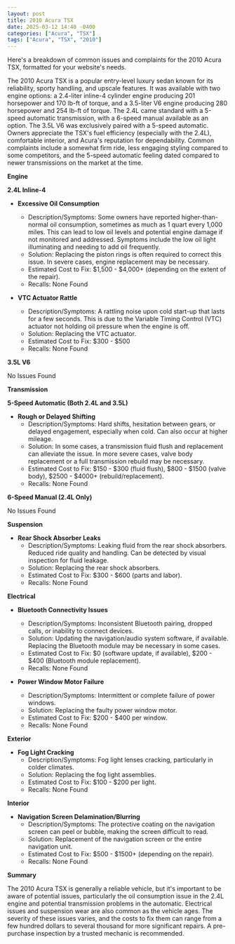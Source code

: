 ```yaml
---
layout: post
title: 2010 Acura TSX
date: 2025-03-12 14:40 -0400
categories: ["Acura", "TSX"]
tags: ["Acura", "TSX", "2010"]
---
```

Here's a breakdown of common issues and complaints for the 2010 Acura TSX, formatted for your website's needs.

The 2010 Acura TSX is a popular entry-level luxury sedan known for its reliability, sporty handling, and upscale features. It was available with two engine options: a 2.4-liter inline-4 cylinder engine producing 201 horsepower and 170 lb-ft of torque, and a 3.5-liter V6 engine producing 280 horsepower and 254 lb-ft of torque. The 2.4L came standard with a 5-speed automatic transmission, with a 6-speed manual available as an option. The 3.5L V6 was exclusively paired with a 5-speed automatic. Owners appreciate the TSX's fuel efficiency (especially with the 2.4L), comfortable interior, and Acura's reputation for dependability. Common complaints include a somewhat firm ride, less engaging styling compared to some competitors, and the 5-speed automatic feeling dated compared to newer transmissions on the market at the time.

**Engine**

**2.4L Inline-4**

* **Excessive Oil Consumption**
    * Description/Symptoms: Some owners have reported higher-than-normal oil consumption, sometimes as much as 1 quart every 1,000 miles. This can lead to low oil levels and potential engine damage if not monitored and addressed. Symptoms include the low oil light illuminating and needing to add oil frequently.
    * Solution: Replacing the piston rings is often required to correct this issue. In severe cases, engine replacement may be necessary.
    * Estimated Cost to Fix: $1,500 - $4,000+ (depending on the extent of the repair).
    * Recalls: None Found

* **VTC Actuator Rattle**
    * Description/Symptoms: A rattling noise upon cold start-up that lasts for a few seconds. This is due to the Variable Timing Control (VTC) actuator not holding oil pressure when the engine is off.
    * Solution: Replacing the VTC actuator.
    * Estimated Cost to Fix: $300 - $500
    * Recalls: None Found

**3.5L V6**

No Issues Found

**Transmission**

**5-Speed Automatic (Both 2.4L and 3.5L)**

* **Rough or Delayed Shifting**
    * Description/Symptoms: Hard shifts, hesitation between gears, or delayed engagement, especially when cold. Can also occur at higher mileage.
    * Solution: In some cases, a transmission fluid flush and replacement can alleviate the issue. In more severe cases, valve body replacement or a full transmission rebuild may be necessary.
    * Estimated Cost to Fix: $150 - $300 (fluid flush), $800 - $1500 (valve body), $2500 - $4000+ (rebuild/replacement).
    * Recalls: None Found

**6-Speed Manual (2.4L Only)**

No Issues Found

**Suspension**

* **Rear Shock Absorber Leaks**
    * Description/Symptoms: Leaking fluid from the rear shock absorbers. Reduced ride quality and handling. Can be detected by visual inspection for fluid leakage.
    * Solution: Replacing the rear shock absorbers.
    * Estimated Cost to Fix: $300 - $600 (parts and labor).
    * Recalls: None Found

**Electrical**

* **Bluetooth Connectivity Issues**
    * Description/Symptoms: Inconsistent Bluetooth pairing, dropped calls, or inability to connect devices.
    * Solution: Updating the navigation/audio system software, if available. Replacing the Bluetooth module may be necessary in some cases.
    * Estimated Cost to Fix: $0 (software update, if available), $200 - $400 (Bluetooth module replacement).
    * Recalls: None Found

* **Power Window Motor Failure**
    * Description/Symptoms: Intermittent or complete failure of power windows.
    * Solution: Replacing the faulty power window motor.
    * Estimated Cost to Fix: $200 - $400 per window.
    * Recalls: None Found

**Exterior**

* **Fog Light Cracking**
    * Description/Symptoms: Fog light lenses cracking, particularly in colder climates.
    * Solution: Replacing the fog light assemblies.
    * Estimated Cost to Fix: $100 - $200 per light.
    * Recalls: None Found

**Interior**

* **Navigation Screen Delamination/Blurring**
    * Description/Symptoms: The protective coating on the navigation screen can peel or bubble, making the screen difficult to read.
    * Solution: Replacement of the navigation screen or the entire navigation unit.
    * Estimated Cost to Fix: $500 - $1500+ (depending on the repair).
    * Recalls: None Found

**Summary**

The 2010 Acura TSX is generally a reliable vehicle, but it's important to be aware of potential issues, particularly the oil consumption issue in the 2.4L engine and potential transmission problems in the automatic. Electrical issues and suspension wear are also common as the vehicle ages. The severity of these issues varies, and the costs to fix them can range from a few hundred dollars to several thousand for more significant repairs. A pre-purchase inspection by a trusted mechanic is recommended.

